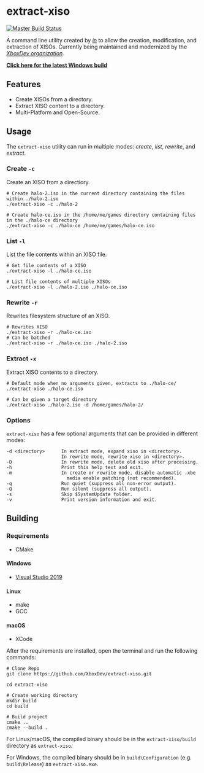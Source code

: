# extract-xiso

[![Master Build Status](https://ci.appveyor.com/api/projects/status/github/XboxDev/extract-xiso?branch=master&svg=true)](https://ci.appveyor.com/project/xboxdev-bot/extract-xiso/history)

A command line utility created by [*in*](mailto:in@fishtank.com) to allow the creation, modification, and extraction of XISOs. Currently being maintained and modernized by the [*XboxDev organization*](https://github.com/XboxDev/XboxDev).

[**Click here for the latest Windows build**](https://ci.appveyor.com/api/projects/xboxdev-bot/extract-xiso/artifacts/export/Release.zip?branch=master)

## Features

* Create XISOs from a directory.
* Extract XISO content to a directory.
* Multi-Platform and Open-Source.

## Usage

The `extract-xiso` utility can run in multiple modes: *create*, *list*, *rewrite*, and *extract*.

### Create `-c`

Create an XISO from a directiory.
  ```
  # Create halo-2.iso in the current directory containing the files within ./halo-2.iso
  ./extract-xiso -c ./halo-2

  # Create halo-ce.iso in the /home/me/games directory containing files in the ./halo-ce directory
  ./extract-xiso -c ./halo-ce /home/me/games/halo-ce.iso
  ```

### List `-l`

List the file contents within an XISO file.
  ```
  # Get file contents of a XISO
  ./extract-xiso -l ./halo-ce.iso

  # List file contents of multiple XISOs
  ./extract-xiso -l ./halo-2.iso ./halo-ce.iso
  ```

### Rewrite `-r`

Rewrites filesystem structure of an XISO.
  ```
  # Rewrites XISO
  ./extract-xiso -r ./halo-ce.iso
  # Can be batched
  ./extract-xiso -r ./halo-ce.iso ./halo-2.iso
  ```

### Extract `-x`

Extract XISO contents to a directory.
  ```
  # Default mode when no arguments given, extracts to ./halo-ce/
  ./extract-xiso ./halo-ce.iso

  # Can be given a target directory
  ./extract-xiso ./halo-2.iso -d /home/games/halo-2/
  ```

### Options

`extract-xiso` has a few optional arguments that can be provided in different modes:
  ```
  -d <directory>      In extract mode, expand xiso in <directory>.
                      In rewrite mode, rewrite xiso in <directory>.
  -D                  In rewrite mode, delete old xiso after processing.
  -h                  Print this help text and exit.
  -m                  In create or rewrite mode, disable automatic .xbe
                        media enable patching (not recommended).
  -q                  Run quiet (suppress all non-error output).
  -Q                  Run silent (suppress all output).
  -s                  Skip $SystemUpdate folder.
  -v                  Print version information and exit.
  ```

## Building

### Requirements

* CMake

#### Windows

* [Visual Studio 2019](https://visualstudio.microsoft.com/downloads/)

#### Linux

* make
* GCC

#### macOS

* XCode

After the requirements are installed, open the terminal and run the following commands:
  ```
  # Clone Repo
  git clone https://github.com/XboxDev/extract-xiso.git

  cd extract-xiso

  # Create working directory
  mkdir build
  cd build

  # Build project
  cmake ..
  cmake --build .
  ```
For Linux/macOS, the compiled binary should be in the `extract-xiso/build` directory as `extract-xiso`.

For Windows, the compiled binary should be in `build\Configuration` (e.g. `build\Release`) as `extract-xiso.exe`.
